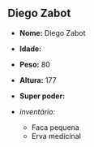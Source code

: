 Diego Zabot
-----------

- **Nome:** Diego Zabot
- **Idade:**
- **Peso:** 80
- **Altura:** 177
- **Super poder:** 

- *inventário:*
	- Faca pequena
	- Erva medicinal